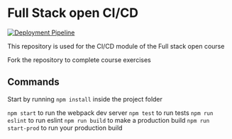 # Full Stack open CI/CD
[![Deployment Pipeline](https://github.com/microbode/pokedex-for-ci/actions/workflows/pipeline.yml/badge.svg?branch=practice)](https://github.com/microbode/pokedex-for-ci/actions/workflows/pipeline.yml)

This repository is used for the CI/CD module of the Full stack open course

Fork the repository to complete course exercises

## Commands

Start by running `npm install` inside the project folder

`npm start` to run the webpack dev server
`npm test` to run tests
`npm run eslint` to run eslint
`npm run build` to make a production build
`npm run start-prod` to run your production build
